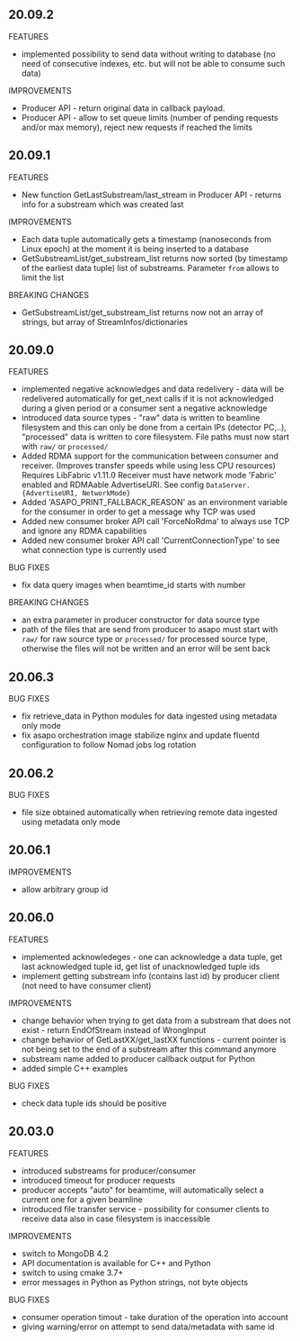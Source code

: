 ## 20.09.2

FEATURES
* implemented possibility to send data without writing to database (no need of consecutive indexes, etc. but will not be able to consume such data)

 IMPROVEMENTS
* Producer API - return original data in callback payload.  
* Producer API - allow to set queue limits (number of pending requests and/or max memory), reject new requests if reached the limits  

## 20.09.1

FEATURES
* New function GetLastSubstream/last_stream in Producer API - returns info for a substream which was created last 

IMPROVEMENTS
* Each data tuple automatically gets a timestamp (nanoseconds from Linux epoch) at the moment it is being inserted to a database 
* GetSubstreamList/get_substream_list returns now sorted (by timestamp of the earliest data tuple) list of substreams. Parameter `from` allows to limit the list

BREAKING CHANGES
* GetSubstreamList/get_substream_list returns now not an array of strings, but array of StreamInfos/dictionaries

## 20.09.0

FEATURES
* implemented negative acknowledges and data redelivery - data will be redelivered automatically for get_next calls if it is not acknowledged during a given period or a consumer sent a negative acknowledge  
* introduced data source types - "raw" data is written to beamline filesystem and this can only be done from a certain IPs (detector PC,..),
"processed" data is written to core filesystem. File paths must now start with  `raw/`  or  `processed/`
* Added RDMA support for the communication between consumer and receiver. (Improves transfer speeds while using less CPU resources)
  Requires LibFabric v1.11.0
  Receiver must have network mode 'Fabric' enabled and RDMAable AdvertiseURI. See config `DataServer.{AdvertiseURI, NetworkMode}`
* Added 'ASAPO_PRINT_FALLBACK_REASON' as an environment variable for the consumer in order to get a message why TCP was used
* Added new consumer broker API call 'ForceNoRdma' to always use TCP and ignore any RDMA capabilities
* Added new consumer broker API call 'CurrentConnectionType' to see what connection type is currently used

BUG FIXES
* fix data query images when beamtime_id starts with number 

BREAKING CHANGES
* an extra parameter in producer constructor for data source type
* path of the files that are send from producer to asapo must start with `raw/` for raw source type or `processed/` for processed source type, otherwise the files will not be written and an error will be sent back 

## 20.06.3

BUG FIXES
* fix retrieve_data in Python modules for data ingested using metadata only mode
* fix asapo orchestration image stabilize nginx and update fluentd configuration to follow Nomad jobs log rotation 

## 20.06.2

BUG FIXES
* file size obtained automatically when retrieving remote data ingested using metadata only mode

## 20.06.1

IMPROVEMENTS
* allow arbitrary group id

## 20.06.0
FEATURES
* implemented acknowledeges - one can acknowledge a data tuple, get last acknowledged tuple id, get list of unacknowledged tuple ids
* implement getting substream info (contains last id) by producer client (not need to have consumer client)

IMPROVEMENTS
* change behavior when trying to get data from a substream that does not exist - return EndOfStream instead of WrongInput
* change behavior of GetLastXX/get_lastXX functions - current pointer is not being set to the end of a substream after this command anymore
* substream name added to producer callback output for Python
* added simple C++ examples

BUG FIXES
* check data tuple ids should be positive

## 20.03.0
FEATURES
* introduced substreams for producer/consumer
* introduced timeout for producer requests
* producer accepts "auto" for beamtime, will automatically select a current one for a given beamline
* introduced file transfer service - possibility for consumer clients to receive data also in case filesystem is inaccessible

IMPROVEMENTS
* switch to MongoDB 4.2
* API documentation is available for C++ and Python
* switch to using cmake 3.7+
* error messages in Python as Python strings, not byte objects


BUG FIXES
* consumer operation timout - take duration of the operation into account
* giving warning/error on attempt to send data/metadata with same id
